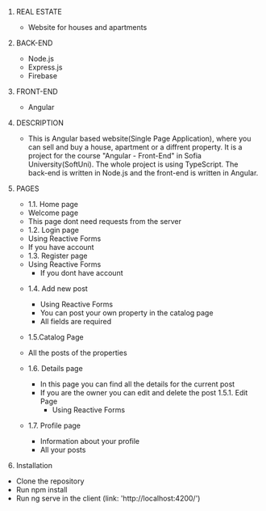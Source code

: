 
1. REAL ESTATE
   * Website for houses and apartments

2. BACK-END
   * Node.js
   * Express.js
   * Firebase 

3. FRONT-END
   * Angular

4. DESCRIPTION
   * This is Angular based website(Single Page Application), where you can sell and buy a house, apartment or a diffrent property. It is a project for the course "Angular - Front-End" in Sofia University(SoftUni). The whole project is using TypeScript. The back-end is written in Node.js and the front-end is written in Angular.
 
5. PAGES

   *  1.1. Home page
    - Welcome page
    - This page dont need requests from the server
  
   * 1.2. Login page
    - Using Reactive Forms
    - If you have account
  
   * 1.3. Register page
    - Using Reactive Forms
       - If you dont have account
  
   * 1.4. Add new post
     - Using Reactive Forms
     - You can post your own property in the catalog page
     - All fields are required
  
   * 1.5.Catalog Page
    - All the posts of the properties
  
   * 1.6. Details page
      - In this page you can find all the details for the current post
      - If you are the owner you can edit and delete the post
        1.5.1. Edit Page
          - Using Reactive Forms
  
   * 1.7. Profile page
      - Information about your profile
      - All your posts

 6. Installation
   * Clone the repository
   * Run npm install
   * Run ng serve in the client (link: 'http://localhost:4200/')